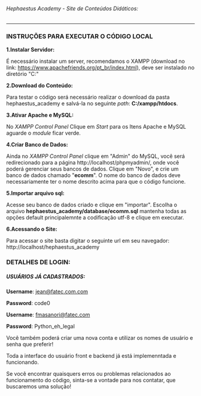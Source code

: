 ###### Hephaestus Academy - Site de Conteúdos Didáticos: 
-----------------------------------------------------------------------------------------------------------------------------------------
### INSTRUÇÕES PARA EXECUTAR O CÓDIGO LOCAL

**1.Instalar Servidor:**

É necessário instalar um server, recomendamos o XAMPP (download no link: https://www.apachefriends.org/pt_br/index.html), deve ser instalado no diretório "C:"


**2.Download do Conteúdo:**

Para testar o código será necessário realizar o download da pasta hephaestus_academy e salvá-la no seguinte *path*: **C:/xampp/htdocs**.


**3.Ativar Apache e MySQL:**

No *XAMPP Control Panel* Clique em *Start* para os Itens Apache e MySQL aguarde o *module* ficar verde.


**4.Criar Banco de Dados:**

Ainda no *XAMPP Control Panel* clique em "Admin" do MySQL, você será redirecionado para a página http://localhost/phpmyadmin/, onde você poderá gerenciar seus bancos de dados. 
Clique em "Novo", e crie um banco de dados chamado "**ecomm**".
O nome do banco de dados deve necessariamente ter o nome descrito acima para que o código funcione.

**5.Importar arquivo sql:**

Acesse seu banco de dados criado e clique em "importar". 
Escolha o arquivo **hephaestus_academy/database/ecomm.sql** mantenha todas as opções default principalemnte a codificação utf-8 e clique em executar.


**6.Acessando o Site:**

Para acessar o site basta digitar o seguinte url em seu navegador: http://localhost/hephaestus_academy



### DETALHES DE LOGIN: 


##### USUÁRIOS JÁ CADASTRADOS:


**Username**: jean@fatec.com.com

**Password**: code0


**Username**: fmasanori@fatec.com

**Password**: Python_eh_legal


Você também poderá criar uma nova conta e utilizar os nomes de usuário e senha que preferir!


Toda a interface do usuário front e backend já está implemenntada e funcionando.


Se você encontrar quaisquers erros ou problemas relacionados ao funcionamento do código, sinta-se a vontade para nos contatar, que buscaremos uma solução!
